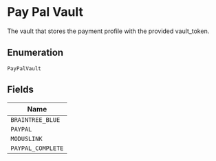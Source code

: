 
# Pay Pal Vault

The vault that stores the payment profile with the provided vault_token.

## Enumeration

`PayPalVault`

## Fields

| Name |
|  --- |
| `BRAINTREE_BLUE` |
| `PAYPAL` |
| `MODUSLINK` |
| `PAYPAL_COMPLETE` |

